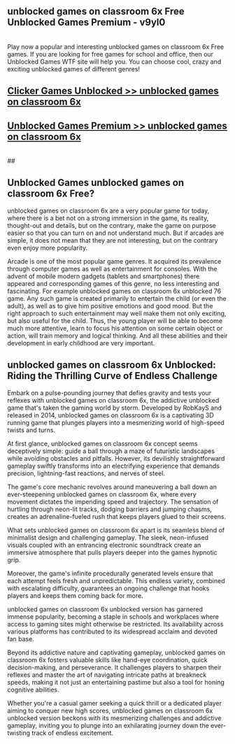 ## unblocked games on classroom 6x Free Unblocked Games Premium - v9yl0 <br>
<br>
Play now a popular and interesting unblocked games on classroom 6x Free games. If you are looking for free games for school and office, then our Unblocked Games WTF site will help you. You can choose cool, crazy and exciting unblocked games of different genres!


##  [Clicker Games Unblocked >> unblocked games on classroom 6x](http://freeplayer.one?title=unblocked_games_on_classroom_6x&ref=05)

##  [Unblocked Games Premium >> unblocked games on classroom 6x](http://freeplayer.one?title=unblocked_games_on_classroom_6x&ref=05)
  <br>
  ##



## Unblocked Games unblocked games on classroom 6x Free?

unblocked games on classroom 6x are a very popular game for today, where there is a bet not on a strong immersion in the game, its reality, thought-out and details, but on the contrary, make the game on purpose easier so that you can turn on and not understand much. But if arcades are simple, it does not mean that they are not interesting, but on the contrary even enjoy more popularity.

Arcade is one of the most popular game genres. It acquired its prevalence through computer games as well as entertainment for consoles. With the advent of mobile modern gadgets (tablets and smartphones) there appeared and corresponding games of this genre, no less interesting and fascinating. For example unblocked games on classroom 6x unblocked 76 game. Any such game is created primarily to entertain the child (or even the adult), as well as to give him positive emotions and good mood. But the right approach to such entertainment may well make them not only exciting, but also useful for the child. Thus, the young player will be able to become much more attentive, learn to focus his attention on some certain object or action, will train memory and logical thinking. And all these abilities and their development in early childhood are very important.

##  unblocked games on classroom 6x Unblocked: Riding the Thrilling Curve of Endless Challenge

Embark on a pulse-pounding journey that defies gravity and tests your reflexes with unblocked games on classroom 6x, the addictive unblocked game that's taken the gaming world by storm. Developed by RobKayS and released in 2014, unblocked games on classroom 6x is a captivating 3D running game that plunges players into a mesmerizing world of high-speed twists and turns.

At first glance, unblocked games on classroom 6x concept seems deceptively simple: guide a ball through a maze of futuristic landscapes while avoiding obstacles and pitfalls. However, its devilishly straightforward gameplay swiftly transforms into an electrifying experience that demands precision, lightning-fast reactions, and nerves of steel.

The game's core mechanic revolves around maneuvering a ball down an ever-steepening unblocked games on classroom 6x, where every movement dictates the impending speed and trajectory. The sensation of hurtling through neon-lit tracks, dodging barriers and jumping chasms, creates an adrenaline-fueled rush that keeps players glued to their screens.

What sets unblocked games on classroom 6x apart is its seamless blend of minimalist design and challenging gameplay. The sleek, neon-infused visuals coupled with an entrancing electronic soundtrack create an immersive atmosphere that pulls players deeper into the games hypnotic grip.

Moreover, the game's infinite procedurally generated levels ensure that each attempt feels fresh and unpredictable. This endless variety, combined with escalating difficulty, guarantees an ongoing challenge that hooks players and keeps them coming back for more.

unblocked games on classroom 6x unblocked version has garnered immense popularity, becoming a staple in schools and workplaces where access to gaming sites might otherwise be restricted. Its availability across various platforms has contributed to its widespread acclaim and devoted fan base.

Beyond its addictive nature and captivating gameplay, unblocked games on classroom 6x fosters valuable skills like hand-eye coordination, quick decision-making, and perseverance. It challenges players to sharpen their reflexes and master the art of navigating intricate paths at breakneck speeds, making it not just an entertaining pastime but also a tool for honing cognitive abilities.

Whether you're a casual gamer seeking a quick thrill or a dedicated player aiming to conquer new high scores, unblocked games on classroom 6x unblocked version beckons with its mesmerizing challenges and addictive gameplay, inviting you to plunge into an exhilarating journey down the ever-twisting track of endless excitement.